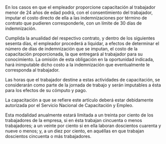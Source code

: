 En los casos en que el empleador proporcione capacitación al trabajador menor de 24 años de edad podrá, con el consentimiento del trabajador, imputar el costo directo de ella a las indemnizaciones por término de contrato que pudieren corresponderle, con un límite de 30 días de indemnización.

Cumplida la anualidad del respectivo contrato, y dentro de los siguientes sesenta días, el empleador procederá a liquidar, a efectos de determinar el número de días de indemnización que se imputan, el costo de la capacitación proporcionada, la que entregará al trabajador para su conocimiento. La omisión de esta obligación en la oportunidad indicada, hará inimputable dicho costo a la indemnización que eventualmente le corresponda al trabajador.

Las horas que el trabajador destine a estas actividades de capacitación, se considerarán como parte de la jornada de trabajo y serán imputables a ésta para los efectos de su cómputo y pago.

La capacitación a que se refiere este artículo deberá estar debidamente autorizada por el Servicio Nacional de Capacitación y Empleo.

Esta modalidad anualmente estará limitada a un treinta por ciento de los trabajadores de la empresa, si en ésta trabajan cincuenta o menos trabajadores; a un veinte por ciento si en ella laboran doscientos cuarenta y nueve o menos; y, a un diez por ciento, en aquéllas en que trabajan doscientos cincuenta o más trabajadores.